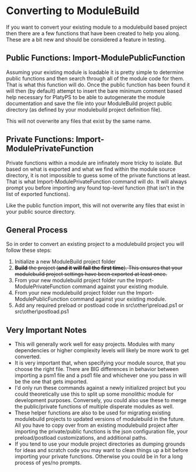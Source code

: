 # Converting to ModuleBuild

If you want to convert your existing module to a modulebuild based project then there are a few functions that have been created to help you along. These are a bit new and should be considered a feature in testing.

## Public Functions: Import-ModulePublicFunction

Assuming your existing module is loadable it is pretty simple to determine public functions and then search through all of the module code for them. That is what this function will do. Once the public function has been found it will then (by default) attempt to insert the bare minimum comment based help necessary for PlatyPS to be able to autogenerate the module documentation and save the file into your ModuleBuild project public directory (as defined by your modulebuild project definition file).

This will not overwrite any files that exist by the same name.

## Private Functions: Import-ModulePrivateFunction

Private functions within a module are infinately more tricky to isolate. But based on what is exported and what we find within the module source directory, it is not impossible to guess some of the private functions at least. That is what Import-ModulePrivateFunction command will do. It will always prompt you before importing any found top-level function (that isn't in the list of exported functions).

Like the public function import, this will not overwrite any files that exist in your public source directory.

## General Process

So in order to convert an existing project to a modulebuild project you will follow these steps:

1. Initialize a new ModuleBuild project folder
2. ~~**Build** the project (**and it will fail the first time**). This ensures that your modulebuild project settings have been exported at least once.~~
3. From your new modulebuild project folder run the Import-ModulePrivateFunction command against your existing module.
4. From your new modulebuild project folder run the Import-ModulePublicFunction command against your existing module.
5. Add any required preload or postload code in src\other\preload.ps1 or src\other\postload.ps1

## Very Important Notes

- This will generally work well for easy projects. Modules with many dependencies or higher complexity levels will likely be more work to get converted.
- It is very important that, when specifying your module source, that you choose the right file. There are BIG differences in behavior between importing a psm1 file and a psd1 file and whichever one you pass in will be the one that gets imported.
- I'd only run these commands against a newly initialized project but you could theoretically use this to split up some monolithic module for development purposes. Conversely, you could also use these to merge the public/private functions of multiple disperate modules as well.
- These helper functions are also to be used for migrating existing modulebuild projects to updated versions of modulebuild in the future. All you have to copy over from an existing modulebuild project after importing the private/public functions is the json configuration file, your preload/postload customizations, and additional paths.
- If you tend to use your module project directories as dumping grounds for ideas and scratch code you may want to clean things up a bit before importing your private functions. Otherwise you could be in for a long process of yes/no prompts.
